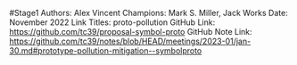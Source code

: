 #Stage1
Authors: Alex Vincent
Champions: Mark S. Miller, Jack Works
Date: November 2022
Link Titles: proto-pollution
GitHub Link: https://github.com/tc39/proposal-symbol-proto
GitHub Note Link: https://github.com/tc39/notes/blob/HEAD/meetings/2023-01/jan-30.md#prototype-pollution-mitigation--symbolproto

